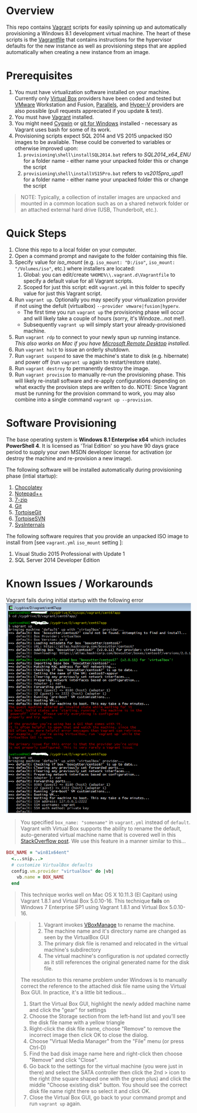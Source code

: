 # Overview

This repo contains [Vagrant](https://www.vagrantup.com/) scripts for easily spinning up and automatically provisioning a Windows 8.1 development virtual machine. The heart of these scripts is the [Vagrantfile](https://www.vagrantup.com/docs/vagrantfile/) that contains instructions for the hypervisor defaults for the new instance as well as provisioning steps that are applied automatically when creating a new instance from an image.

# Prerequisites

1. You must have virtualization software installed on your machine. Currently only [Virtual Box](https://www.vagrantup.com/docs/virtualbox/) providers have been coded and tested but [VMware](https://www.vagrantup.com/docs/vmware/) Workstation and Fusion, [Parallels](http://parallels.github.io/vagrant-parallels/docs/), and [Hyper-V](https://www.vagrantup.com/docs/vmware/) providers are also possible (pull requests appreciated if you update & test).
1. You must have [Vagrant](https://www.vagrantup.com/downloads.html) installed.
1. You might need [Cygwin](https://www.cygwin.com/) or [git for Windows](https://git-for-windows.github.io/) installed - necessary as Vagrant uses bash for some of its work.
1. Provisioning scripts expect SQL 2014 and VS 2015 unpacked ISO images to be available. These could be converted to variables or otherwise improved upon:
    1. `provisioning\shell\installSQL2014.bat` refers to *SQL2014_x64_ENU* for a folder name - either name your unpacked folder this or change the script
    1. `provisioning\shell\installVS15Pro.bat` refers to *vs2015pro_upd1* for a folder name - either name your unpacked folder this or change the script

> NOTE: Typically, a collection of installer images are unpacked and mounted in a common location such as on a shared network folder or an attached external hard drive (USB, Thunderbolt, etc.).


# Quick Steps

1. Clone this repo to a local folder on your computer.
1. Open a command prompt and navigate to the folder containing this file.
1. Specify value for *iso_mount* (e.g. `iso_mount: "D:/iso"`, `iso_mount: "/Volumes/iso"`, etc.) where installers are located:
    1. Global: you can edit/create `%HOME%\\.vagrant.d\Vagrantfile` to specify a default value for all Vagrant scripts.
    1. Scoped for just this script: edit `vagrant.yml` in this folder to specify value for just this Vagrant script.
1. Run `vagrant up`. Optionally you may specify your virtualization provider if not using the defult (virtualbox) `--provider vmware|fusion|hyperv`.
    * The first time you run `vagrant up` the provisioning phase will occur and will likely take a couple of hours (sorry, it's Windoze...not me!).
    * Subsequently `vagrant up` will simply start your already-provisioned machine.
1. Run `vagrant rdp` to connect to your newly spun up running instance. *This also works on Mac if you have [Microsoft Remote Desktop](https://itunes.apple.com/us/app/microsoft-remote-desktop/id715768417?mt=12) installed.*
1. Run `vagrant halt` to issue an orderly shutdown.
1. Run `vagrant suspend` to save the machine's state to disk (e.g. hibernate) and power off (run `vagrant up` again to restart/restore state).
1. Run `vagrant destroy` to permanently destroy the image.
1. Run `vagrant provision` to manually re-run the provisioning phase. This will likely re-install software and re-apply configurations depending on what exactly the provision steps are written to do. NOTE: Since Vagrant must be running for the provision command to work, you may also combine into a single command `vagrant up --provision`.

# Software Provisioning

The base operating system is **Windows 8.1 Enterprise x64** which includes **PowerShell 4**. It is licensed as 'Trial Edition' so you have 90 days grace period to supply your own MSDN developer license for activation (or destroy the machine and re-provision a new image).

The following software will be installed automatically during provisioning phase (intial startup):

1. [Chocolatey](http://chocolatey.org)
1. [Notepad++](https://notepad-plus-plus.org/)
1. [7-zip](http://www.7-zip.org)
1. [Git](https://www.git-scm.com/)
1. [TortoiseGit](http://tortoisegit.org)
1. [TortoiseSVN](http://tortoisesvn.net)
1. [SysInternals](https://technet.microsoft.com/en-us/sysinternals/bb545021.aspx)

The following software requires that you provide an unpacked ISO image to install from [see `vagrant.yml` `iso_mount` setting ]:

1. Visual Studio 2015 Professional with Update 1
1. SQL Server 2014 Developer Edition

# Known Issues / Workarounds

Vagrant fails during initial startup with the following error
![console](../_images/vagrant_up_after_disk_fixup.png "Virtual Box Console")

> You specified `box_name: "somename"` in `vagrant.yml` instead of `default`. Vagrant with Virtual Box supports the ability to rename the default, auto-generated virtual machine name that is covered well in this [StackOverflow post](http://stackoverflow.com/a/20431791/4185948). We use this feature in a manner similar to this...
>
``` ruby
BOX_NAME = "win81x64ent"
  <...snip...>
  # customize VirtualBox defaults
  config.vm.provider "virtualbox" do |vb|
    vb.name = BOX_NAME
  end
```
> This technique works well on Mac OS X 10.11.3 (El Capitan) using Vagrant 1.8.1 and Virtual Box 5.0.10-16. This technique **fails** on Windows 7 Enterprise SP1 using Vagrant 1.8.1 and Virtual Box 5.0.10-16. 

>> 1. Vagrant invokes [VBoxManage](https://www.virtualbox.org/manual/ch08.html#idp46730486317136) to rename the machine.
>> 1. The machine name and it's directory name are changed as seen by the VirtualBox GUI
>> 1. The primary disk file is renamed and relocated in the virtual machine's subdirectory
>> 1. The virtual machine's configuration is *not* updated correctly as it still references the original generated name for the disk file.
>
>The resolution to this rename problem under Windows is to manually correct the reference to the attached disk file name using the Virtual Box GUI. In practice, it's a little bit tedious...
> 
> 1. Start the Virtual Box GUI, highlight the newly added machine name and click the "gear" for settings
> 1. Choose the Storage section from the left-hand list and you'll see the disk file name with a yellow triangle
> 1. Right-click the disk file name, choose "Remove" to remove the incorrect image then click OK to close the dialog.
> 1. Choose "Virtual Media Manager" from the "File" menu (or press Ctrl-D)
> 1. Find the bad disk image name here and right-click then choose "Remove" and click "Close".
> 1. Go back to the settings for the virtual machine (you were just in there) and select the SATA controller then click the 2nd > icon to the right (the square shaped one with the green plus) and click the middle "Choose existing disk" button. You should see the correct disk file name right there so select it and click OK.
> 1. Close the Virtual Box GUI, go back to your command prompt and run `vagrant up` again.
